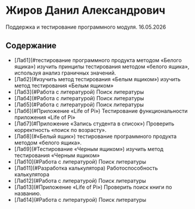 # Жиров Данил Александрович

Поддержка и тестирование программного модуля.
16.05.2026

## Содержание

- [Лаб1](#тестирование программного продукта методом «Белого ящика»)
  изучить принципы тестирования методом «белого ящика», используя анализ граничных значений.
- [Лаб2](#изучить метод тестирования «Белым ящиком»)
  изучить метод тестирования «Белым ящиком» 
- [Лаб3](#Работа с литературой)
  Поиск литературы
- [Лаб4](#Работа с литературой)
  Поиск литературы
- [Лаб5](#Работа с литературой)
  Поиск литературы
- [Лаб6](#Приложение «Life of Pi»)
  Тестирование функциональности приложения «Life of Pi»
- [Лаб7](#Приложение «Запись студента в список»)
  Проверить корректность «поиск по возрасту».
- [Лаб8](#«Белый ящик»)
  тестирование программного продукта методом «белого ящика».
- [Лаб9](#Тестирование «Черным ящиком»)
  изучить метод тестирования «Черным ящиком»
- [Лаб10](#Работа с литературой)
  Поиск литературы
- [Лаб11](#Разработка калькулятора)
  Работоспособность калькулятора
- [Лаб12](#Работа с литературой)
  Поиск литературы
- [Лаб13](#Приложение «Life of Pi»)
  Проверить поиск книги по названию.
- [Лаб14](#Работа с литературой)
  Поиск литературы